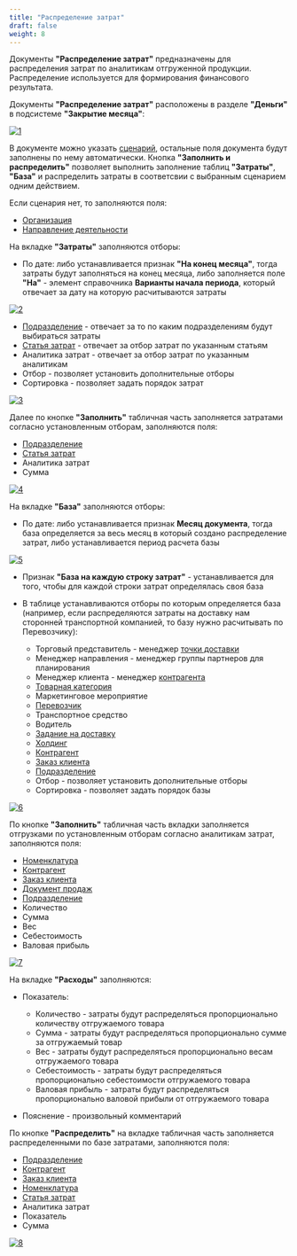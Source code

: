 ```yaml
---
title: "Распределение затрат"
draft: false
weight: 8
---
```


Документы **"Распределение затрат"** предназначены для распределения затрат по аналитикам отгруженной продукции. Распределение используется для формирования финансового результата.

Документы **"Распределение затрат"** расположены в разделе **"Деньги"** в подсистеме **"Закрытие месяца"**:

[![1][1]][1]

В документе можно указать [сценарий](https://konstanta-it.github.io/erp4food/FinancialResult/CostAllocationScenario), остальные поля документа будут заполнены по нему автоматически. Кнопка **"Заполнить и распределить"** позволяет выполнить заполнение таблиц **"Затраты"**, **"База"** и распределить затраты в соответсвии с выбранным сценарием одним действием.

Если сценария нет, то заполняются поля:

- [Организация](https://konstanta-it.github.io/erp4food/CommonInformation/Organization)
- [Направление деятельности](https://konstanta-it.github.io/erp4food/FinancialResult/DirectionOfActivity)

На вкладке **"Затраты"** заполняются отборы:

- По дате: либо устанавливается признак **"На конец месяца"**, тогда затраты будут заполняться на конец месяца, либо заполняется поле **"На"** - элемент справочника **Варианты начала периода**, который отвечает за дату на которую расчитываются затраты

[![2][2]][2]

- [Подразделение](https://konstanta-it.github.io/erp4food/CommonInformation/Department) - отвечает за то по каким подразделениям будут выбираться затраты
- [Статья затрат](https://konstanta-it.github.io/erp4food/FinancialResult/ItemsOfExpenditure) - отвечает за отбор затрат по указанным статьям
- Аналитика затрат - отвечает за отбор затрат по указанным аналитикам
- Отбор - позволяет установить дополнительные отборы
- Сортировка - позволяет задать порядок затрат

[![3][3]][3]

Далее по кнопке **"Заполнить"** табличная часть заполняется затратами согласно установленным отборам, заполняются поля:

- [Подразделение](https://konstanta-it.github.io/erp4food/CommonInformation/Department)
- [Статья затрат](https://konstanta-it.github.io/erp4food/FinancialResult/ItemsOfExpenditure)
- Аналитика затрат
- Сумма

[![4][4]][4]

На вкладке **"База"** заполняются отборы:

- По дате: либо устанавливается признак **Месяц документа**, тогда база определяется за весь месяц в который создано распределение затрат, либо устанавливается период расчета базы

[![5][5]][5]

- Признак **"База на каждую строку затрат"** - устанавливается для того, чтобы для каждой строки затрат определялась своя база
- В таблице устанавливаются отборы по которым определяется база (например, если распределяются затраты на доставку нам сторонней транспортной компанией, то базу нужно расчитывать по Перевозчику):

    - Торговый представитель - менеджер [точки доставки](https://konstanta-it.github.io/erp4food/CommonInformation/DeliveryPoint)
    - Менеджер направления - менеджер группы партнеров для планирования
    - Менеджер клиента - менеджер [контрагента](https://konstanta-it.github.io/erp4food/CommonInformation/Contractor)
    - [Товарная категория](https://konstanta-it.github.io/erp4food/CommonInformation/РroductCategory)
    - Маркетинговое мероприятие
    - [Перевозчик](https://konstanta-it.github.io/erp4food/CommonInformation/Contractor)
    - Транспортное средство
    - Водитель
    - [Задание на доставку](https://konstanta-it.github.io/erp4food/CRM/CustomerService/FormationOfShipments/PlanningOfShipments/DistributionOfShipmentsByCar)
    - [Холдинг](https://konstanta-it.github.io/erp4food/CommonInformation/Holding)
    - [Контрагент](https://konstanta-it.github.io/erp4food/CommonInformation/Contractor)
    - [Заказ клиента](https://konstanta-it.github.io/erp4food/CRM/CustomerService/FormationOfOrders/CustomerOrder)
    - [Подразделение](https://konstanta-it.github.io/erp4food/CommonInformation/Department)
    - Отбор - позволяет установить дополнительные отборы
    - Сортировка - позволяет задать порядок базы

[![6][6]][6]

По кнопке **"Заполнить"** табличная часть вкладки заполняется отгрузками по установленным отборам согласно аналитикам затрат, заполняются поля:

- [Номенклатура](https://konstanta-it.github.io/erp4food/CommonInformation/Nomenclature)
- [Контрагент](https://konstanta-it.github.io/erp4food/CommonInformation/Contractor)
- [Заказ клиента](https://konstanta-it.github.io/erp4food/CRM/CustomerService/FormationOfOrders/CustomerOrder)
- [Документ продаж](https://konstanta-it.github.io/erp4food/CRM/CustomerService/FormationOfShipments/ProductsShipment)
- [Подразделение](https://konstanta-it.github.io/erp4food/CommonInformation/Department)
- Количество
- Сумма
- Вес
- Себестоимость
- Валовая прибыль

[![7][7]][7]

На вкладке **"Расходы"** заполняются:

- Показатель:

    - Количество - затраты будут распределяться пропорционально количеству отгружаемого товара
    - Сумма - затраты будут распределяться пропорционально сумме за отгружаемый товар
    - Вес - затраты будут распределяться пропорционально весам отгружаемого товара
    - Себестоимость - затраты будут распределяться пропорционально себестоимости отгружаемого товара
    - Валовая прибыль - затраты будут распределяться пропорционально валовой прибыли от отгружаемого товара

- Пояснение - произвольный комментарий

По кнопке **"Распределить"** на вкладке табличная часть заполняется распределенными по базе затратами, заполняются поля:

- [Подразделение](https://konstanta-it.github.io/erp4food/CommonInformation/Department)
- [Контрагент](https://konstanta-it.github.io/erp4food/CommonInformation/Contractor)
- [Заказ клиента](https://konstanta-it.github.io/erp4food/CRM/CustomerService/FormationOfOrders/CustomerOrder)
- [Номенклатура](https://konstanta-it.github.io/erp4food/CommonInformation/Nomenclature)
- [Статья затрат](https://konstanta-it.github.io/erp4food/FinancialResult/ItemsOfExpenditure)
- Аналитика затрат
- Показатель
- Сумма

[![8][8]][8]

[1]: 1.png
[2]: 2.png
[3]: 3.png
[4]: 4.png
[5]: 5.png
[6]: 6.png
[7]: 7.png
[8]: 8.png
